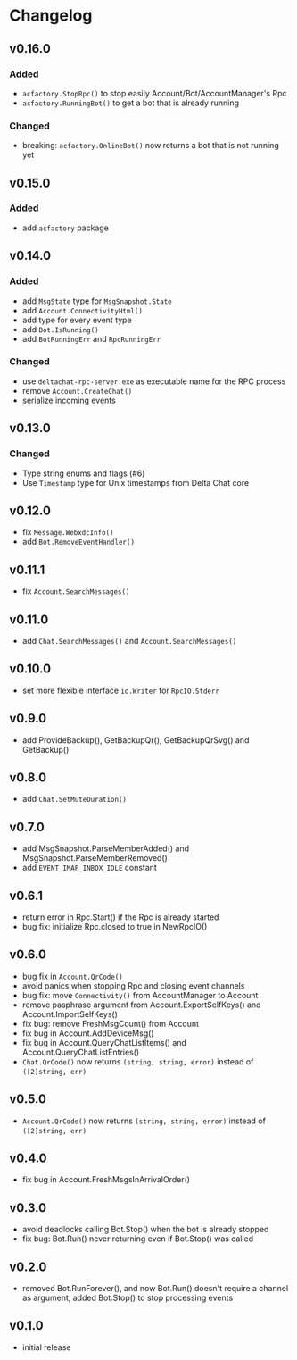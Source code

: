 # Changelog

## v0.16.0

### Added

- `acfactory.StopRpc()` to stop easily Account/Bot/AccountManager's Rpc
- `acfactory.RunningBot()` to get a bot that is already running

### Changed

- breaking: `acfactory.OnlineBot()` now returns a bot that is not running yet

## v0.15.0

### Added

- add `acfactory` package


## v0.14.0

### Added

- add `MsgState` type for `MsgSnapshot.State`
- add `Account.ConnectivityHtml()`
- add type for every event type
- add `Bot.IsRunning()`
- add `BotRunningErr` and `RpcRunningErr`

### Changed

- use `deltachat-rpc-server.exe` as executable name for the RPC process
- remove `Account.CreateChat()`
- serialize incoming events


## v0.13.0

### Changed

- Type string enums and flags (#6)
- Use `Timestamp` type for Unix timestamps from Delta Chat core


## v0.12.0

- fix `Message.WebxdcInfo()`
- add `Bot.RemoveEventHandler()`


## v0.11.1

- fix `Account.SearchMessages()`


## v0.11.0

- add `Chat.SearchMessages()` and `Account.SearchMessages()`


## v0.10.0

- set more flexible interface `io.Writer` for `RpcIO.Stderr`


## v0.9.0

- add ProvideBackup(), GetBackupQr(), GetBackupQrSvg() and GetBackup()


## v0.8.0

- add `Chat.SetMuteDuration()`


## v0.7.0

- add MsgSnapshot.ParseMemberAdded() and MsgSnapshot.ParseMemberRemoved()
- add `EVENT_IMAP_INBOX_IDLE` constant


## v0.6.1

- return error in Rpc.Start() if the Rpc is already started
- bug fix: initialize Rpc.closed to true in NewRpcIO()


## v0.6.0

- bug fix in `Account.QrCode()`
- avoid panics when stopping Rpc and closing event channels
- bug fix: move `Connectivity()` from AccountManager to Account
- remove pasphrase argument from Account.ExportSelfKeys() and Account.ImportSelfKeys()
- fix bug: remove FreshMsgCount() from Account
- fix bug in Account.AddDeviceMsg()
- fix bug in Account.QueryChatListItems() and Account.QueryChatListEntries()
- `Chat.QrCode()` now returns `(string, string, error)` instead of `([2]string, err)`


## v0.5.0

- `Account.QrCode()` now returns `(string, string, error)` instead of `([2]string, err)`


## v0.4.0

- fix bug in Account.FreshMsgsInArrivalOrder()


## v0.3.0

- avoid deadlocks calling Bot.Stop() when the bot is already stopped
- fix bug: Bot.Run() never returning even if Bot.Stop() was called


## v0.2.0

- removed Bot.RunForever(), and now Bot.Run() doesn't require a channel as argument, added Bot.Stop()
  to stop processing events


## v0.1.0

- initial release
